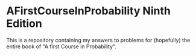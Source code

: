 # AFirstCourseInProbability Ninth Edition

This is a repository containing my answers to problems for (hopefully) the entire book of "A first Course in Probability".